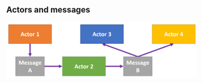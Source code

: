## Actors and messages

![actors and messages](/content/patterns/modern/actor-model/actor-and-messages.png)
